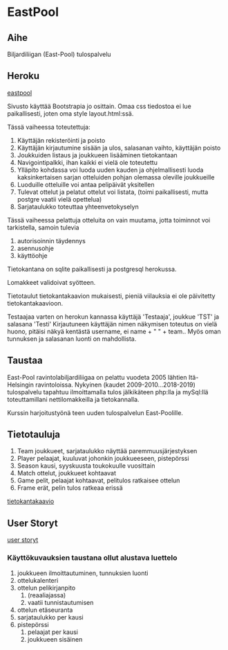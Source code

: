 # EastPool

## Aihe

Biljardiliigan (East-Pool) tulospalvelu

## Heroku

[eastpool](https://eastpool.herokuapp.com)

Sivusto käyttää Bootstrapia jo osittain. Omaa css tiedostoa ei lue paikallisesti, joten oma style layout.html:ssä.

Tässä vaiheessa toteutettuja:
  1. Käyttäjän rekisteröinti ja poisto
  2. Käyttäjän kirjautumine sisään ja ulos, salasanan vaihto, käyttäjän poisto
  3. Joukkuiden listaus ja joukkueen lisääminen tietokantaan
  4. Navigointipalkki, ihan kaikki ei vielä ole toteutettu
  5. Ylläpito kohdassa voi luoda uuden kauden ja ohjelmallisesti luoda kaksinkertaisen sarjan otteluiden pohjan olemassa oleville joukkueille
  6. Luoduille otteluille voi antaa pelipäivät yksitellen
  7. Tulevat ottelut ja pelatut ottelut voi listata, (toimi paikallisesti, mutta postgre vaatii vielä opettelua)
  8. Sarjataulukko toteuttaa yhteenvetokyselyn

Tässä vaiheessa pelattuja otteluita on vain muutama, jotta toiminnot voi tarkistella, samoin tulevia

  1. autorisoinnin täydennys
  2. asennusohje
  3. käyttöohje 

Tietokantana  on sqlite paikallisesti ja postgresql herokussa. 

Lomakkeet validoivat syötteen.

Tietotaulut tietokantakaavion mukaisesti, pieniä viilauksia ei ole päivitetty tietokantakaavioon.

Testaajaa varten on herokun kannassa käyttäjä 'Testaaja', joukkue 'TST' ja salasana 'Testi'
Kirjautuneen käyttäjän nimen näkymisen toteutus on vielä huono, pitäisi näkyä kentästä username, ei name + " " + team..
Myös oman tunnuksen ja salasanan luonti on mahdollista.

## Taustaa 

East-Pool ravintolabiljardiliigaa on pelattu vuodeta 2005 lähtien Itä-Helsingin ravintoloissa. Nykyinen (kaudet 2009-2010…2018-2019) tulospalvelu tapahtuu ilmoittamalla tulos jälkikäteen php:lla ja mySql:llä
 toteuttamillani nettilomakkeilla ja tietokannalla.

Kurssin harjoitustyönä teen uuden tulospalvelun East-Poolille.

## Tietotauluja

1. Team joukkueet, sarjataulukko näyttää paremmuusjärjestyksen
1. Player pelaajat, kuuluvat johonkin joukkueeseen, pistepörssi
1. Season kausi, syyskuusta toukokuulle vuosittain
1. Match ottelut, joukkueet kohtaavat
1. Game pelit, pelaajat kohtaavat, pelitulos ratkaisee ottelun
1. Frame erät, pelin tulos ratkeaa erissä

[tietokantakaavio](documents/EastPoolTK.pdf)

## User Storyt

[user storyt](documents/UserStories.pdf)

### Käyttökuvauksien taustana ollut alustava luettelo 

1. joukkueen ilmoittautuminen, tunnuksien luonti
1. ottelukalenteri
1. ottelun pelikirjanpito
   1. (reaaliajassa)
   1. vaatii tunnistautumisen
1. ottelun etäseuranta
1. sarjataulukko per kausi
1. pistepörssi
   1. pelaajat per kausi
   1. joukkueen sisäinen

 
